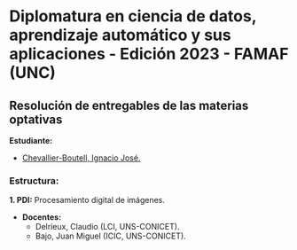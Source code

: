 # **Diplomatura en ciencia de datos, aprendizaje automático y sus aplicaciones - Edición 2023 - FAMAF (UNC)**

## **Resolución de entregables de las materias optativas**

**Estudiante:**
- [Chevallier-Boutell, Ignacio José.](https://www.linkedin.com/in/nachocheva/)

### **Estructura:**

**1. PDI:** Procesamiento digital de imágenes. 
- **Docentes:**
    - Delrieux, Claudio (LCI, UNS-CONICET).
    - Bajo, Juan Miguel (ICIC, UNS-CONICET).